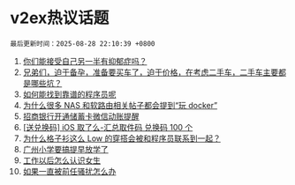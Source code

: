 # v2ex热议话题

`最后更新时间：2025-08-28 22:10:39 +0800`

1. [你们能接受自己另一半有抑郁症吗？](https://www.v2ex.com/t/1155433)
1. [兄弟们，迫于备孕，准备要买车了，迫于价格，在考虑二手车，二手车主要都是哪些坑？](https://www.v2ex.com/t/1155415)
1. [如何能找到靠谱的程序员呢](https://www.v2ex.com/t/1155512)
1. [为什么很多 NAS 和软路由相关帖子都会提到“玩 docker”](https://www.v2ex.com/t/1155536)
1. [招商银行开通储蓄卡微信动账提醒](https://www.v2ex.com/t/1155499)
1. [[送兑换码] iOS 取了么-汇总取件码 兑换码 100 个](https://www.v2ex.com/t/1155407)
1. [为什么格子衫这么 Low 的穿搭会被和程序员联系到一起？](https://www.v2ex.com/t/1155425)
1. [广州小学要搞提早放学了](https://www.v2ex.com/t/1155438)
1. [工作以后怎么认识女生](https://www.v2ex.com/t/1155427)
1. [如果一直被前任骚扰怎么办](https://www.v2ex.com/t/1155478)

